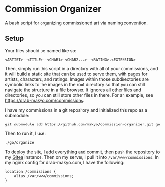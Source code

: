 # Commission Organizer

A bash script for organizing commissioned art via naming convention.

## Setup

Your files should be named like so:

    <ARTIST>--<TITLE>--<CHAR1>-<CHAR2...>--<RATING>.<EXTENSION>

Then, simply run this script in a directory with all of your commissions, and it will build a static site that can be used to serve them, with pages for artists, characters, and ratings. Images within those subdirectories are symbolic links to the images in the root directory so that you can still navigate the structure in a file browser. It ignores all other files and directories, so you can still store other files in there. For an example, see <https://drab-makyo.com/commissions>.

I have my commissions in a git repository and initialized this repo as a submodule:

    git submodule add https://github.com/makyo/commission-organizer.git go

Then to run it, I use:

    ./go/organize

To deploy the site, I add everything and commit, then push the repository to my [Gitea](https://gitea.com) instance. Then on my server, I pull it into `/var/www/commissions`. In my nginx config for drab-makyo.com, I have the following:

    location /commissions {
        alias /var/www/commissions;
    }
